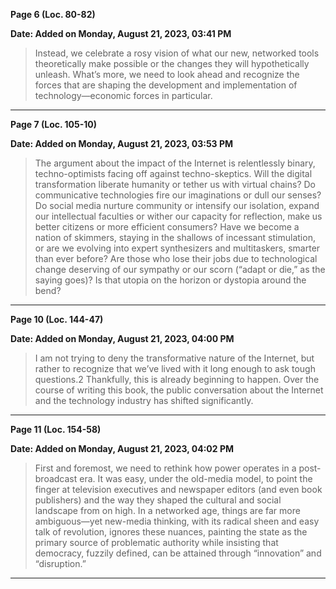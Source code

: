 **Page 6 (Loc. 80-82)**

**Date: Added on Monday, August 21, 2023, 03:41 PM**
>Instead, we celebrate a rosy vision of what our new, networked tools theoretically make possible or the changes they will hypothetically unleash. What’s more, we need to look ahead and recognize the forces that are shaping the development and implementation of technology—economic forces in particular.
---

**Page 7 (Loc. 105-10)**

**Date: Added on Monday, August 21, 2023, 03:53 PM**
>The argument about the impact of the Internet is relentlessly binary, techno-optimists facing off against techno-skeptics. Will the digital transformation liberate humanity or tether us with virtual chains? Do communicative technologies fire our imaginations or dull our senses? Do social media nurture community or intensify our isolation, expand our intellectual faculties or wither our capacity for reflection, make us better citizens or more efficient consumers? Have we become a nation of skimmers, staying in the shallows of incessant stimulation, or are we evolving into expert synthesizers and multitaskers, smarter than ever before? Are those who lose their jobs due to technological change deserving of our sympathy or our scorn (“adapt or die,” as the saying goes)? Is that utopia on the horizon or dystopia around the bend?
---

**Page 10 (Loc. 144-47)**

**Date: Added on Monday, August 21, 2023, 04:00 PM**
>I am not trying to deny the transformative nature of the Internet, but rather to recognize that we’ve lived with it long enough to ask tough questions.2 Thankfully, this is already beginning to happen. Over the course of writing this book, the public conversation about the Internet and the technology industry has shifted significantly.
---

**Page 11 (Loc. 154-58)**

**Date: Added on Monday, August 21, 2023, 04:02 PM**
>First and foremost, we need to rethink how power operates in a post-broadcast era. It was easy, under the old-media model, to point the finger at television executives and newspaper editors (and even book publishers) and the way they shaped the cultural and social landscape from on high. In a networked age, things are far more ambiguous—yet new-media thinking, with its radical sheen and easy talk of revolution, ignores these nuances, painting the state as the primary source of problematic authority while insisting that democracy, fuzzily defined, can be attained through “innovation” and “disruption.”
---
